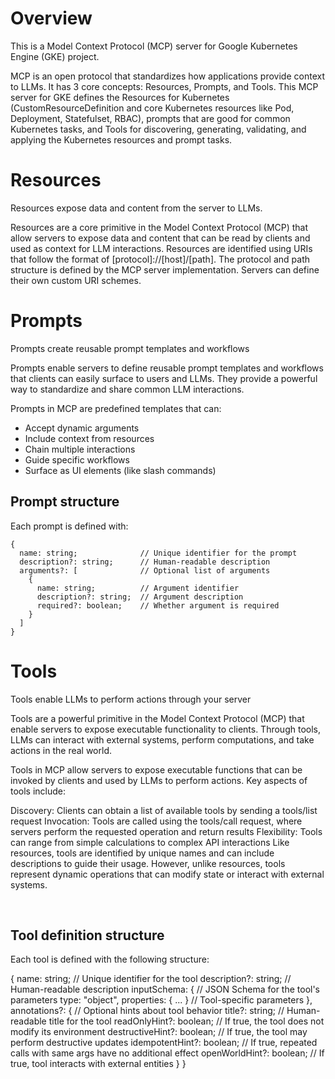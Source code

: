 # Overview

This is a Model Context Protocol (MCP) server for Google Kubernetes Engine (GKE) project.

MCP is an open protocol that standardizes how applications provide context to LLMs. It has 3 core concepts: Resources, Prompts, and Tools. This MCP server for GKE defines the Resources for Kubernetes (CustomResourceDefinition and core Kubernetes resources like Pod, Deployment, Statefulset, RBAC), prompts that are good for common Kubernetes tasks, and Tools for discovering, generating, validating, and applying the Kubernetes resources and prompt tasks.    

# Resources 

Resources expose data and content from the server to LLMs.

Resources are a core primitive in the Model Context Protocol (MCP) that allow servers to expose data and content that can be read by clients and used as context for LLM interactions. Resources are identified using URIs that follow the format of [protocol]://[host]/[path]. The protocol and path structure is defined by the MCP server implementation. Servers can define their own custom URI schemes.

# Prompts

Prompts create reusable prompt templates and workflows

Prompts enable servers to define reusable prompt templates and workflows that clients can easily surface to users and LLMs. They provide a powerful way to standardize and share common LLM interactions.

Prompts in MCP are predefined templates that can:
* Accept dynamic arguments
* Include context from resources
* Chain multiple interactions
* Guide specific workflows
* Surface as UI elements (like slash commands)

## Prompt structure

Each prompt is defined with:
```
{
  name: string;              // Unique identifier for the prompt
  description?: string;      // Human-readable description
  arguments?: [              // Optional list of arguments
    {
      name: string;          // Argument identifier
      description?: string;  // Argument description
      required?: boolean;    // Whether argument is required
    }
  ]
}
```


# Tools

Tools enable LLMs to perform actions through your server

Tools are a powerful primitive in the Model Context Protocol (MCP) that enable servers to expose executable functionality to clients. Through tools, LLMs can interact with external systems, perform computations, and take actions in the real world.

Tools in MCP allow servers to expose executable functions that can be invoked by clients and used by LLMs to perform actions. Key aspects of tools include:

Discovery: Clients can obtain a list of available tools by sending a tools/list request
Invocation: Tools are called using the tools/call request, where servers perform the requested operation and return results
Flexibility: Tools can range from simple calculations to complex API interactions
Like resources, tools are identified by unique names and can include descriptions to guide their usage. However, unlike resources, tools represent dynamic operations that can modify state or interact with external systems.

​
## Tool definition structure

Each tool is defined with the following structure:

{
  name: string;          // Unique identifier for the tool
  description?: string;  // Human-readable description
  inputSchema: {         // JSON Schema for the tool's parameters
    type: "object",
    properties: { ... }  // Tool-specific parameters
  },
  annotations?: {        // Optional hints about tool behavior
    title?: string;      // Human-readable title for the tool
    readOnlyHint?: boolean;    // If true, the tool does not modify its environment
    destructiveHint?: boolean; // If true, the tool may perform destructive updates
    idempotentHint?: boolean;  // If true, repeated calls with same args have no additional effect
    openWorldHint?: boolean;   // If true, tool interacts with external entities
  }
}